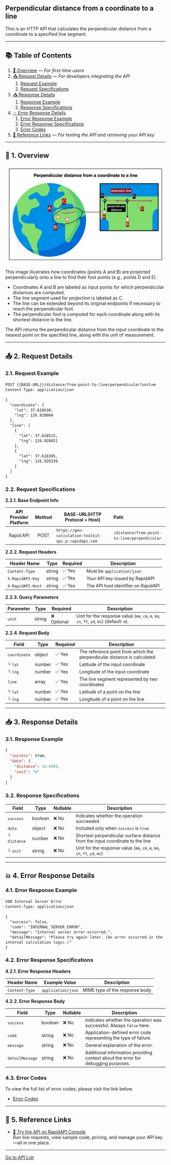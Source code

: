 ## Perpendicular distance from a coordinate to a line

This is an HTTP API that calculates the perpendicular distance from a coordinate to a specified line segment.

---

## 📚 Table of Contents

1. [🧭 Overview](#-1-overview) — *For first-time users*
2. [📤 Request Details](#-2-request-details) — *For developers integrating the API*
    1. [Request Example](#21-request-example)
    2. [Request Specifications](#22-request-specifications)
3. [📥 Response Details](#-3-response-details)
    1. [Response Example](#31-response-example)
    2. [Response Specifications](#32-response-specifications)
4. [💥 Error Response Details](#-4-error-response-details)
    1. [Error Response Example](#41-error-response-example)
    2. [Error Response Specifications](#42-error-response-specifications)
    3. [Error Codes](#43-error-codes)
5. [🔗 Reference Links](#-5-reference-links) — *For testing the API and retrieving your API key*

---

## 🧭 1. Overview

![perpendicular-distance-from-a-coordinate-to-a-line](./img/perpendicular-distance-from-a-coordinate-to-a-line.png)

This image illustrates how coordinates (points A and B) are projected perpendicularly onto a line to find their foot points (e.g., points D and E).

- Coordinates A and B are labeled as input points for which perpendicular distances are computed.
- The line segment used for projection is labeled as C.
- The line can be extended beyond its original endpoints if necessary to reach the perpendicular foot.
- The perpendicular foot is computed for each coordinate along with its shortest distance to the line.

The API returns the perpendicular distance from the input coordinate to the nearest point on the specified line, along with the unit of measurement.

---

## 📤 2. Request Details

### 2.1. Request Example

```http request
POST {{BASE-URL}}/distance/from-point-to-line/perpendicular?unit=m
Content-Type: application/json

{
  "coordinate": {
    "lat": 37.618630,
    "lng": 126.920004
  },
  "line": [
    {
      "lat": 37.618515,
      "lng": 126.920021
    },
    {
      "lat": 37.618385,
      "lng": 126.920339
    }
  ]
}
```

### 2.2. Request Specifications

**2.2.1. Base Endpoint Info**

| API Provider Platform | Method | BASE-URL(HTTP Protocol + Host)                       | Path                                         |
|:---------------------:|:------:|------------------------------------------------------|:---------------------------------------------|
|       Rapid API       |  POST  | `https://geo-calculation-toolkit-api.p.rapidapi.com` | `/distance/from-point-to-line/perpendicular` |

**2.2.2. Request Headers**

| Header Name       | Type   | Required | Description                         |
|-------------------|--------|----------|-------------------------------------|
| `Content-Type`    | string | ✅ Yes    | Must be `application/json`          |
| `X-RapidAPI-Key`  | string | ✅ Yes    | Your API key issued by RapidAPI     |
| `X-RapidAPI-Host` | string | ✅ Yes    | The API host identifier on RapidAPI |

**2.2.3. Query Parameters**

| Parameter | Type   | Required   | Description                                                                                 |
|-----------|--------|------------|---------------------------------------------------------------------------------------------|
| `unit`    | string | ❌ Optional | Unit for the response value (`mm`, `cm`, `m`, `km`, `in`, `ft`, `yd`, `mi`) (default: `m`). |

**2.2.4. Request Body**

| Field        | Type   | Required | Description                                                             |
|--------------|--------|----------|-------------------------------------------------------------------------|
| `coordinate` | object | ✅ Yes    | The reference point from which the perpendicular distance is calculated |
| └ `lat`      | number | ✅ Yes    | Latitude of the input coordinate                                        |
| └ `lng`      | number | ✅ Yes    | Longitude of the input coordinate                                       |
| `line`       | array  | ✅ Yes    | The line segment represented by two coordinates                         |
| └ `lat`      | number | ✅ Yes    | Latitude of a point on the line                                         |
| └ `lng`      | number | ✅ Yes    | Longitude of a point on the line                                        |

---

## 📥 3. Response Details

### 3.1. Response Example

```json
{
  "success": true,
  "data": {
    "distance": 10.6699,
    "unit": "m"
  }
}
```

### 3.2. Response Specifications

| Field        | Type    | Nullable | Description                                                                   |
|--------------|---------|----------|-------------------------------------------------------------------------------|
| `success`    | boolean | ❌ No     | Indicates whether the operation succeeded                                     |
| `data`       | object  | ❌ No     | Included only when `success` is `true`                                        |
| └ `distance` | number  | ❌ No     | Shortest perpendicular surface distance from the input coordinate to the line |
| └ `unit`     | string  | ❌ No     | Unit for the response value (`mm`, `cm`, `m`, `km`, `in`, `ft`, `yd`, `mi`)   |

---

## 💥 4. Error Response Details

### 4.1. Error Response Example

```http request
500 Internal Server Error
Content-Type: application/json

{
  "success": false,
  "code": "INTERNAL_SERVER_ERROR",
  "message": "Internal server error occurred.",
  "detailMessage": "Please try again later. (An error occurred in the internal calculation logic.)"
}
```

### 4.2. Error Response Specifications

**4.2.1. Error Response Headers**

| Header Name    | Example Value      | Description                    |
|----------------|--------------------|--------------------------------|
| `Content-Type` | `application/json` | MIME type of the response body |

**4.2.2. Error Response Body**

| Field           | Type    | Nullable | Description                                                                      |
|-----------------|---------|----------|----------------------------------------------------------------------------------|
| `success`       | boolean | ❌ No     | Indicates whether the operation was successful. Always `false` here.             |
| `code`          | string  | ❌ No     | Application-defined error code representing the type of failure.                 |
| `message`       | string  | ❌ No     | General explanation of the error.                                                |
| `detailMessage` | string  | ❌ No     | Additional information providing context about the error for debugging purposes. |

### 4.3. Error Codes

To view the full list of error codes, please visit the link below.

- [Error Codes](./common/error-codes.md)

---

## 🔗 5. Reference Links

- [🚀 Try the API on RapidAPI Console](https://rapidapi.com/pepper-craft1-pepper-craft-default/api/geo-calculation-toolkit-api)  
  Run live requests, view sample code, pricing, and manage your API key—all in one place.

---

[Go to API List](../README)